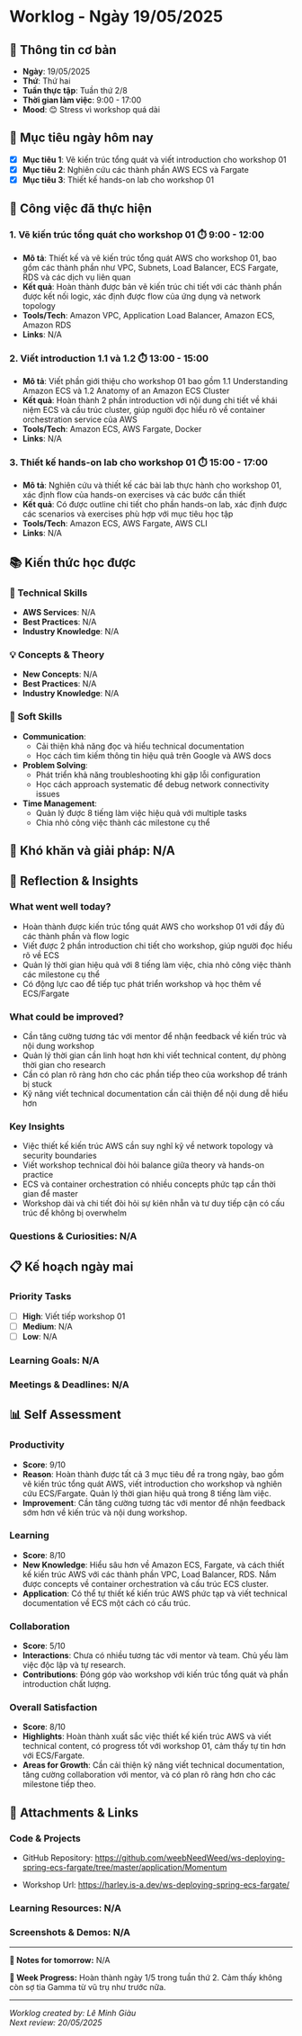 # Worklog - Ngày 19/05/2025

## 📅 Thông tin cơ bản
- **Ngày**: 19/05/2025
- **Thứ**: Thứ hai
- **Tuần thực tập**: Tuần thứ 2/8
- **Thời gian làm việc**: 9:00 - 17:00
- **Mood**: 😊 Stress vì workshop quá dài

## 🎯 Mục tiêu ngày hôm nay
- [x] **Mục tiêu 1**: Vẽ kiến trúc tổng quát và viết introduction cho workshop 01
- [x] **Mục tiêu 2**: Nghiên cứu các thành phần AWS ECS và Fargate
- [x] **Mục tiêu 3**: Thiết kế hands-on lab cho workshop 01

## 💼 Công việc đã thực hiện

### 1. Vẽ kiến trúc tổng quát cho workshop 01 ⏱️ 9:00 - 12:00
- **Mô tả**: Thiết kế và vẽ kiến trúc tổng quát AWS cho workshop 01, bao gồm các thành phần như VPC, Subnets, Load Balancer, ECS Fargate, RDS và các dịch vụ liên quan
- **Kết quả**: Hoàn thành được bản vẽ kiến trúc chi tiết với các thành phần được kết nối logic, xác định được flow của ứng dụng và network topology
- **Tools/Tech**: Amazon VPC, Application Load Balancer, Amazon ECS, Amazon RDS
- **Links**: N/A

### 2. Viết introduction 1.1 và 1.2 ⏱️ 13:00 - 15:00
- **Mô tả**: Viết phần giới thiệu cho workshop 01 bao gồm 1.1 Understanding Amazon ECS và 1.2 Anatomy of an Amazon ECS Cluster
- **Kết quả**: Hoàn thành 2 phần introduction với nội dung chi tiết về khái niệm ECS và cấu trúc cluster, giúp người đọc hiểu rõ về container orchestration service của AWS
- **Tools/Tech**: Amazon ECS, AWS Fargate, Docker
- **Links**: N/A

### 3. Thiết kế hands-on lab cho workshop 01 ⏱️ 15:00 - 17:00
- **Mô tả**: Nghiên cứu và thiết kế các bài lab thực hành cho workshop 01, xác định flow của hands-on exercises và các bước cần thiết
- **Kết quả**: Có được outline chi tiết cho phần hands-on lab, xác định được các scenarios và exercises phù hợp với mục tiêu học tập
- **Tools/Tech**: Amazon ECS, AWS Fargate, AWS CLI
- **Links**: N/A

## 📚 Kiến thức học được

### 🔧 Technical Skills
- **AWS Services**: N/A
- **Best Practices**: N/A
- **Industry Knowledge**: N/A

### 💡 Concepts & Theory
- **New Concepts**: N/A
- **Best Practices**: N/A
- **Industry Knowledge**: N/A

### 🤝 Soft Skills
- **Communication**: 
	- Cải thiện khả năng đọc và hiểu technical documentation
	- Học cách tìm kiếm thông tin hiệu quả trên Google và AWS docs
- **Problem Solving**: 
	- Phát triển khả năng troubleshooting khi gặp lỗi configuration
	- Học cách approach systematic để debug network connectivity issues
- **Time Management**: 
	- Quản lý được 8 tiếng làm việc hiệu quả với multiple tasks
	- Chia nhỏ công việc thành các milestone cụ thể

## 🚧 Khó khăn và giải pháp: N/A

## 💭 Reflection & Insights

### What went well today?
- Hoàn thành được kiến trúc tổng quát AWS cho workshop 01 với đầy đủ các thành phần và flow logic
- Viết được 2 phần introduction chi tiết cho workshop, giúp người đọc hiểu rõ về ECS
- Quản lý thời gian hiệu quả với 8 tiếng làm việc, chia nhỏ công việc thành các milestone cụ thể
- Có động lực cao để tiếp tục phát triển workshop và học thêm về ECS/Fargate

### What could be improved?
- Cần tăng cường tương tác với mentor để nhận feedback về kiến trúc và nội dung workshop
- Quản lý thời gian cần linh hoạt hơn khi viết technical content, dự phòng thời gian cho research
- Cần có plan rõ ràng hơn cho các phần tiếp theo của workshop để tránh bị stuck
- Kỹ năng viết technical documentation cần cải thiện để nội dung dễ hiểu hơn

### Key Insights
- Việc thiết kế kiến trúc AWS cần suy nghĩ kỹ về network topology và security boundaries
- Viết workshop technical đòi hỏi balance giữa theory và hands-on practice
- ECS và container orchestration có nhiều concepts phức tạp cần thời gian để master
- Workshop dài và chi tiết đòi hỏi sự kiên nhẵn và tư duy tiếp cận có cấu trúc để không bị overwhelm

### Questions & Curiosities: N/A

## 📋 Kế hoạch ngày mai

### Priority Tasks
- [ ] **High**: Viết tiếp workshop 01
- [ ] **Medium**: N/A
- [ ] **Low**: N/A

### Learning Goals: N/A

### Meetings & Deadlines: N/A

## 📊 Self Assessment

### Productivity
- **Score**: 9/10
- **Reason**: Hoàn thành được tất cả 3 mục tiêu đề ra trong ngày, bao gồm vẽ kiến trúc tổng quát AWS, viết introduction cho workshop và nghiên cứu ECS/Fargate. Quản lý thời gian hiệu quả trong 8 tiếng làm việc.
- **Improvement**: Cần tăng cường tương tác với mentor để nhận feedback sớm hơn về kiến trúc và nội dung workshop.

### Learning
- **Score**: 8/10
- **New Knowledge**: Hiểu sâu hơn về Amazon ECS, Fargate, và cách thiết kế kiến trúc AWS với các thành phần VPC, Load Balancer, RDS. Nắm được concepts về container orchestration và cấu trúc ECS cluster.
- **Application**: Có thể tự thiết kế kiến trúc AWS phức tạp và viết technical documentation về ECS một cách có cấu trúc.

### Collaboration
- **Score**: 5/10
- **Interactions**: Chưa có nhiều tương tác với mentor và team. Chủ yếu làm việc độc lập và tự research.
- **Contributions**: Đóng góp vào workshop với kiến trúc tổng quát và phần introduction chất lượng.

### Overall Satisfaction
- **Score**: 8/10
- **Highlights**: Hoàn thành xuất sắc việc thiết kế kiến trúc AWS và viết technical content, có progress tốt với workshop 01, cảm thấy tự tin hơn với ECS/Fargate.
- **Areas for Growth**: Cần cải thiện kỹ năng viết technical documentation, tăng cường collaboration với mentor, và có plan rõ ràng hơn cho các milestone tiếp theo.

## 📎 Attachments & Links

### Code & Projects
- GitHub Repository: https://github.com/weebNeedWeed/ws-deploying-spring-ecs-fargate/tree/master/application/Momentum

- Workshop Url: https://harley.is-a.dev/ws-deploying-spring-ecs-fargate/

### Learning Resources: N/A

### Screenshots & Demos: N/A

---

**📝 Notes for tomorrow:** N/A

**🎯 Week Progress:** Hoàn thành ngày 1/5 trong tuần thứ 2. Cảm thấy không còn sợ tia Gamma từ vũ trụ như trước nữa.

---
*Worklog created by: Lê Minh Giàu*  
*Next review: 20/05/2025*
